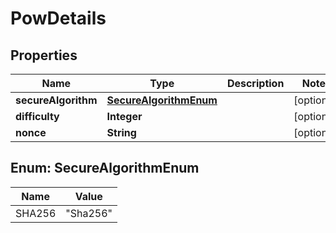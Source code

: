
# PowDetails

## Properties
Name | Type | Description | Notes
------------ | ------------- | ------------- | -------------
**secureAlgorithm** | [**SecureAlgorithmEnum**](#SecureAlgorithmEnum) |  |  [optional]
**difficulty** | **Integer** |  |  [optional]
**nonce** | **String** |  |  [optional]


<a name="SecureAlgorithmEnum"></a>
## Enum: SecureAlgorithmEnum
Name | Value
---- | -----
SHA256 | &quot;Sha256&quot;



